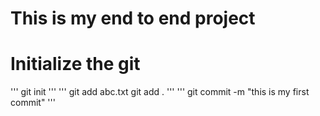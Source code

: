 # This is my end to end project

# Initialize the git
'''
git init
'''
'''
git add abc.txt
git add .
'''
'''
git commit -m "this is my first commit"
'''
